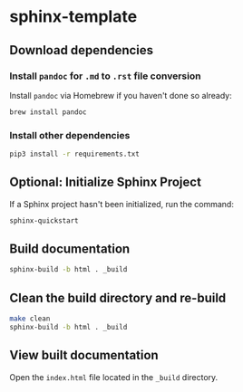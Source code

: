 # sphinx-template

## Download dependencies

### Install `pandoc` for `.md` to `.rst` file conversion

Install `pandoc` via Homebrew if you haven't done so already:

```bash
brew install pandoc
```

### Install other dependencies

```bash
pip3 install -r requirements.txt
```

## Optional: Initialize Sphinx Project

If a Sphinx project hasn't been initialized, run the command:

```bash
sphinx-quickstart
```

## Build documentation

```bash
sphinx-build -b html . _build
```

## Clean the build directory and re-build

```bash
make clean
sphinx-build -b html . _build
```

## View built documentation

Open the `index.html` file located in the `_build` directory.
